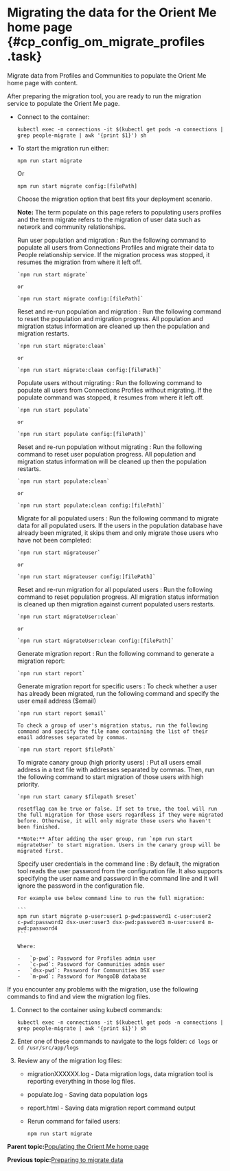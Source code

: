 # Migrating the data for the Orient Me home page {#cp_config_om_migrate_profiles .task}

Migrate data from Profiles and Communities to populate the Orient Me home page with content.

After preparing the migration tool, you are ready to run the migration service to populate the Orient Me page.

-   Connect to the container:

    ```
    kubectl exec -n connections -it $(kubectl get pods -n connections | grep people-migrate | awk '{print $1}') sh
    ```

-   To start the migration run either:

    ```
    npm run start migrate
    ```

    Or

    ```
    npm run start migrate config:[filePath]
    ```

    Choose the migration option that best fits your deployment scenario.

    **Note:** The term populate on this page refers to populating users profiles and the term migrate refers to the migration of user data such as network and community relationships.

    Run user population and migration
    :   Run the following command to populate all users from Connections Profiles and migrate their data to People relationship service. If the migration process was stopped, it resumes the migration from where it left off.

        `npm run start migrate`

        or

        `npm run start migrate config:[filePath]`

    Reset and re-run population and migration
    :   Run the following command to reset the population and migration progress. All population and migration status information are cleaned up then the population and migration restarts.

        `npm run start migrate:clean`

        or

        `npm run start migrate:clean config:[filePath]`

    Populate users without migrating
    :   Run the following command to populate all users from Connections Profiles without migrating. If the populate command was stopped, it resumes from where it left off.

        `npm run start populate`

        or

        `npm run start populate config:[filePath]`

    Reset and re-run population without migrating
    :   Run the following command to reset user population progress. All population and migration status information will be cleaned up then the population restarts.

        `npm run start populate:clean`

        or

        `npm run start populate:clean config:[filePath]`

    Migrate for all populated users
    :   Run the following command to migrate data for all populated users. If the users in the population database have already been migrated, it skips them and only migrate those users who have not been completed:

        `npm run start migrateuser`

        or

        `npm run start migrateuser config:[filePath]`

    Reset and re-run migration for all populated users
    :   Run the following command to reset population progress. All migration status information is cleaned up then migration against current populated users restarts.

        `npm run start migrateUser:clean`

        or

        `npm run start migrateUser:clean config:[filePath]`

    Generate migration report
    :   Run the following command to generate a migration report:

        `npm run start report`

    Generate migration report for specific users
    :   To check whether a user has already been migrated, run the following command and specify the user email address \($email\)

        `npm run start report $email`

        To check a group of user's migration status, run the following command and specify the file name containing the list of their email addresses separated by commas.

        `npm run start report $filePath`

    To migrate canary group \(high priority users\)
    :   Put all users email address in a text file with addresses separated by commas. Then, run the following command to start migration of those users with high priority.

        `npm run start canary $filepath $reset`

        resetflag can be true or false. If set to true, the tool will run the full migration for those users regardless if they were migrated before. Otherwise, it will only migrate those users who haven't been finished.

        **Note:** After adding the user group, run `npm run start migrateUser` to start migration. Users in the canary group will be migrated first.

    Specify user credentials in the command line
    :   By default, the migration tool reads the user password from the configuration file. It also supports specifying the user name and password in the command line and it will ignore the password in the configuration file.

        For example use below command line to run the full migration:

        ```
        npm run start migrate p-user:user1 p-pwd:password1 c-user:user2 
        c-pwd:password2 dsx-user:user3 dsx-pwd:password3 m-user:user4 m-pwd:password4
        ```

        Where:

        -   `p-pwd`: Password for Profiles admin user
        -   `c-pwd`: Password for Communities admin user
        -   `dsx-pwd`: Password for Communities DSX user
        -   `m-pwd`: Password for MongoDB database

If you encounter any problems with the migration, use the following commands to find and view the migration log files.

1.  Connect to the container using kubectl commands:

    ```
    kubectl exec -n connections -it $(kubectl get pods -n connections | grep people-migrate | awk '{print $1}') sh
    ```

2.  Enter one of these commands to navigate to the logs folder: `cd logs` or `cd /usr/src/app/logs`
3.  Review any of the migration log files:
    -   migrationXXXXXX.log - Data migration logs, data migration tool is reporting everything in those log files.
    -   populate.log - Saving data population logs
    -   report.html - Saving data migration report command output
    -   Rerun command for failed users:

        ```
        npm run start migrate
        ```


**Parent topic:**[Populating the Orient Me home page](../install/cp_config_om_populate_home_page.md)

**Previous topic:**[Preparing to migrate data](../install/cp_config_om_prepare_migrate_profiles.md)

